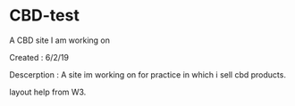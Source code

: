 # CBD-test
A CBD site I am working on


Created : 6/2/19

Descerption :
A site im working on for practice in which i sell cbd products.

layout help from W3.